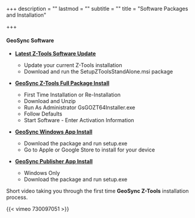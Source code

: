 +++
description = ""
lastmod = ""
subtitle = ""
title = "Software Packages and Installation"

+++
#### GeoSync Software

* [**Latest Z-Tools Software Update**](https://ztools.blob.core.windows.net/$root/SetupZToolsStandAlone.msi)
  * Update your current Z-Tools installation
  * Download and run the SetupZToolsStandAlone.msi package
* [**GeoSync Z-Tools Full Package Install**](https://ztools.blob.core.windows.net/$root/GsGOZToolsInstaller.zip)
  * First Time Installation or Re-Installation
  * Download and Unzip
  * Run As Administrator  GsGOZT64Installer.exe
  * Follow Defaults
  * Start Software - Enter Activation Information


* [**GeoSync Windows App Install**](https://geosync.blob.core.windows.net/geosync/Releases/Setup.exe)
  * Download the package and run setup.exe
  * Go to Apple or Google Store to install for your device
* [**GeoSync Publisher App Install**](https://geosync.blob.core.windows.net/publisher/Releases/Setup.exe)
  * Windows Only
  * Download the package and run setup.exe

Short video taking you through the first time  **GeoSync Z-Tools** installation process.

{{< vimeo 730097051 >}}